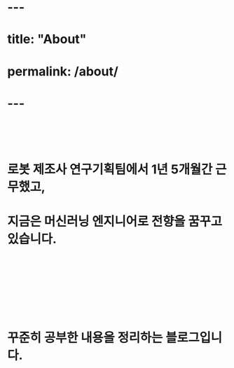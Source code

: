 # ---
# title: "About"
# permalink: /about/
# ---
# <br>

# 로봇 제조사 연구기획팀에서 1년 5개월간 근무했고,<br>
# 지금은 <b>머신러닝 엔지니어</b>로 전향을 꿈꾸고 있습니다.
# <br>
# <br>
# 꾸준히 공부한 내용을 정리하는 블로그입니다.